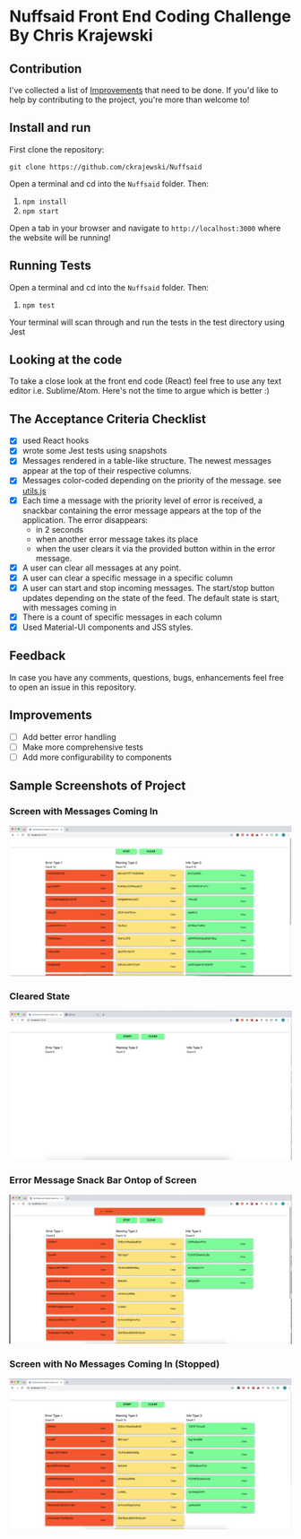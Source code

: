 # Nuffsaid Front End Coding Challenge By Chris Krajewski

## Contribution

I've collected a list of [Improvements](#improvements) that need to be done.
If you'd like to help by contributing to the project, you're more than welcome to! 

## Install and run

First clone the repository:

```
git clone https://github.com/ckrajewski/Nuffsaid
```

Open a terminal and cd into the `Nuffsaid` folder. Then:

1. `npm install`
2. `npm start` 

Open a tab in your browser and navigate to `http://localhost:3000` where the website will be running!

## Running Tests

Open a terminal and cd into the `Nuffsaid` folder. Then:

1. `npm test` 

Your terminal will scan through and run the tests in the test directory using Jest

## Looking at the code

To take a close look at the front end code (React) feel free to use any text editor i.e. Sublime/Atom. Here's not the time to argue which is better :) 

## The Acceptance Criteria Checklist
- [x] used React hooks
- [x] wrote some Jest tests using snapshots
- [x] Messages rendered in a table-like structure. The newest messages appear at the top of their respective columns.
- [x] Messages color-coded depending on the priority of the message. see [utils.js](./src/utils.js)
- [x] Each time a message with the priority level of error is received, a snackbar containing the error message appears at the top of the application. The error disappears:
  - in 2 seconds
  - when another error message takes its place
  - when the user clears it via the provided button within in the 
    error message.
- [x] A user can clear all messages at any point.
- [x]  A user can clear a specific message in a specific column
- [x] A user can start and stop incoming messages. The start/stop button updates depending on the state of the feed. The default state is start, with messages coming in
- [x] There is a count of specific messages in each column
- [x] Used Material-UI components and JSS styles.

## Feedback
In case you have any comments, questions, bugs, enhancements feel free to open an issue in this repository.

## Improvements
- [ ] Add better error handling
- [ ] Make more comprehensive tests
- [ ] Add more configurability to components

## Sample Screenshots of Project

### Screen with Messages Coming In

![Messages Coming In](./screenshots/Nuffsaid_IncomingMessages.png)

### Cleared State

![Cleared State](./screenshots/Nuffsaid_ClearAll.png)

### Error Message Snack Bar Ontop of Screen
![ Error Message Snack Bar](./screenshots/Nuffsaid_ErrorMessage.png)

### Screen with No Messages Coming In  (Stopped) 

![No Messages Coming In](./screenshots/Nuffsaid_StoppedMessages.png)
